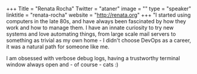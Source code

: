 +++
Title = "Renata Rocha"
Twitter = "ataner"
image = ""
type = "speaker"
linktitle = "renata-rocha"
website = "http://renata.org"
+++
"I started using computers in the late 80s, and have always been fascinated by how they work and how to manage them. I have an innate curiosity to try new systems and love automating things, from large scale mail servers to something as trivial as my own home - I didn't choose DevOps as a career, it was a natural path for someone like me.

I am obsessed with verbose debug logs, having a trustworthy terminal window always open and - of course - cats :)  
